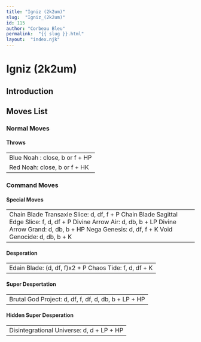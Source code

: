 ```yaml
---
title: "Igniz (2k2um)"
slug:  "Igniz_(2k2um)"
id: 115
author: "Corbeau Bleu"
permalink:  "{{ slug }}.html"
layout:  "index.njk"
---
```


# Igniz (2k2um)

## Introduction

## Moves List

### Normal Moves

#### Throws

|                                |
|--------------------------------|
| Blue Noah : close, b or f + HP |
| Red Noah: close, b or f + HK   |

### Command Moves

#### Special Moves

|                                                                                                                                                                                                                  |
|------------------------------------------------------------------------------------------------------------------------------------------------------------------------------------------------------------------|
| Chain Blade Transaxle Slice: d, df, f + P Chain Blade Sagittal Edge Slice: f, d, df + P Divine Arrow Air: d, db, b + LP Divine Arrow Grand: d, db, b + HP Nega Genesis: d, df, f + K Void Genocide: d, db, b + K |

#### Desperation

|                                                        |
|--------------------------------------------------------|
| Edain Blade: (d, df, f)x2 + P Chaos Tide: f, d, df + K |

#### Super Despertation

|                                                      |
|------------------------------------------------------|
| Brutal God Project: d, df, f, df, d, db, b + LP + HP |

#### Hidden Super Desperation

|                                           |
|-------------------------------------------|
| Disintegrational Universe: d, d + LP + HP |
